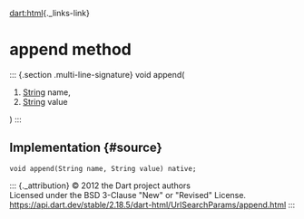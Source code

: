 [dart:html](../../dart-html/dart-html-library){._links-link}

append method
=============

::: {.section .multi-line-signature}
void append(

1.  [String](../../dart-core/string-class) name,
2.  [String](../../dart-core/string-class) value

)
:::

Implementation {#source}
--------------

``` {.language-dart data-language="dart"}
void append(String name, String value) native;
```

::: {._attribution}
© 2012 the Dart project authors\
Licensed under the BSD 3-Clause \"New\" or \"Revised\" License.\
<https://api.dart.dev/stable/2.18.5/dart-html/UrlSearchParams/append.html>
:::
